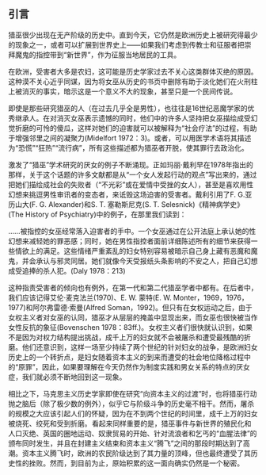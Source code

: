  

## 引言

猎巫很少出现在无产阶级的历史中。直到今天，它仍然是欧洲历史上被研究得最少的现象之一![正如埃里克·米德尔福特所指出的：“除了少数显著的例外，对猎巫的研究仍然是不精确的……的确，令人吃惊的是，欧洲很少有像样的巫术调查，试图列出某个城镇或地区的所有巫术审判。”(Midelfort 1972：7)](data:image/gif;base64,iVBORw0KGgoAAAANSUhEUgAAAAEAAAABCAYAAAAfFcSJAAAADUlEQVQImWNgYGBgAAAABQABh6FO1AAAAABJRU5ErkJggg==)，或者可以扩展到世界史上——如果我们考虑到传教士和征服者把崇拜魔鬼的指控带到“新世界”，作为征服当地居民的工具。

在欧洲，受害者大多是农妇，这可能是历史学家过去不关心这类群体灭绝的原因。这种漠不关心近乎同谋，因为将女巫从历史的书页中删除有助于淡化她们在火刑柱上被消灭的事实，暗示这是一个意义不大的现象，甚至只是一个民间传说。

即使是那些研究猎巫的人（在过去几乎全是男性），也往往是16世纪恶魔学家的优秀继承人。在对消灭女巫表示遗憾的同时，他们中的许多人坚持把女巫描绘成受幻觉折磨的可怜的傻瓜，这样对她们的迫害就可以被解释为“社会疗法”的过程，有助于增强邻里之间的凝聚力(Midelfort 1972：3)。或者，可以用医学术语将其描述为“恐慌”“狂热”“流行病”，所有这些描述都为猎巫者开脱，使其罪行去政治化。

激发了“猎巫”学术研究的厌女的例子不断涌现。正如玛丽·戴利早在1978年指出的那样，关于这个话题的许多文献都是从“一个女人发起行动的观点”写出来的，通过把她们描绘成社会的失败者（“不光彩”或在爱情中受挫的女人），甚至是喜欢用性幻想来挑逗男性审讯者的变态者，来诋毁这场迫害的受害者。戴利引用了F. G.亚历山大(F. G. Alexander)和S. T. 塞勒斯尼克(S. T. Selesnick)《精神病学史》(The History of Psychiatry)中的例子，在那里我们读到：

……被指控的女巫经常落入迫害者的手中。一个女巫通过在公开法庭上承认她的性幻想来减轻她的罪恶感；同时，她在男性指控者面前详细陈述所有的细节来获得一些情欲上的满足。这些情绪严重紊乱的妇女特别容易被暗示自己身上藏有恶魔和魔鬼，并会承认与邪灵同居。她们就像今天受报纸头条影响的不安之人，把自己幻想成受追捧的杀人犯。(Daly 1978：213)

这种指责受害者的倾向也有例外，在第一代和第二代猎巫学者中都有。在后者中，我们应该记得艾伦·麦克法兰(1970)、E. W. 蒙特(E. W. Monter，1969，1976，1977)和阿尔弗雷德·索曼(Alfred Soman，1992)。但只有在女权运动之后，由于女权主义者对女巫的认同，猎巫才从层层的掩盖中显现出来，而女巫也很快被当作女性反抗的象征(Bovenschen 1978：83ff.)。![这种认同的一个表现是WITCH（Women’s International Terrorist Conspiracy from Hell，来自地狱的妇女国际阴谋）的建立，这是一个自治的女权主义团体网络，在美国妇女解放运动的初始阶段发挥了重要作用。正如罗宾·摩根在《姐妹情谊力量大》(Sisterhood is Powerful，1970)一书中所写，WITCH于1968年万圣节前夕在纽约诞生，但很快在几个城市形成了“女巫集会”(covens)。我们从纽约女巫会写的传单中可以看出女巫的形象对这些活动家意味着什么。该传单回顾了女巫作为生育控制和堕胎的第一批实践者，并指出：女巫一直是敢于做勇敢、积极、聪明、不循规蹈矩、好奇、独立、性自由、革命的女人……女巫在每个女人身上生活、欢笑。她是我们每个人身上自由的那部分……只要你是桀骜不驯、愤怒、快乐、不朽的女性，那么你就是女巫。(Morgan 1970：605—606)在北美的女权主义作家中，最自觉地将女巫的历史与妇女解放的斗争联系起来的是玛丽·戴利(Mary Daly，1978)、斯塔霍克(Starhawk，1982)，以及芭芭拉·埃伦赖希(Barbara Ehrenreich)和迪德丽·英格利希(Deidre English)合著的《女巫、助产士和护士：女性治疗者的历史》(Witches, Midwives and Nurses: A History of Women Healers，1973)，这本书对许多女权主义者（包括我自己在内）来说是首部猎巫史入门书。](data:image/gif;base64,iVBORw0KGgoAAAANSUhEUgAAAAEAAAABCAYAAAAfFcSJAAAADUlEQVQImWNgYGBgAAAABQABh6FO1AAAAABJRU5ErkJggg==)女权主义者们很快就认识到，如果不是因为对权力结构提出挑战，成千上万的妇女就不会被屠杀和遭受最残酷的折磨。他们还意识到，这样一场至少持续了两个世纪的针对妇女的战争，是欧洲妇女历史上的一个转折点，是妇女随着资本主义的到来而遭受的社会地位降格过程中的“原罪”，因此，如果要理解在今天仍然作为制度实践和男女关系的特点的厌女症，我们就必须不断地回到这一现象。

相比之下，马克思主义历史学家即使在研究“向资本主义的过渡”时，也将猎巫行动抛之脑后（除了极少数的例外），似乎它与阶级斗争的历史毫不相干。然而，屠杀的规模之大应该引起人们的怀疑，因为在不到两个世纪的时间里，成千上万的妇女被烧死、绞死和受到折磨。![有多少女巫被烧死了？这在猎巫学术研究中是一个有争议的问题，也是一个难以回答的问题。因为许多审判没有记录，或者即使有记录，也没有说明被处决的妇女人数。此外，许多可能提及女巫审判的文件还没有被研究，或者已经被销毁。例如20世纪70年代，E. W. 蒙特指出，我们不可能计算出在瑞士发生的世俗女巫审判的数量，因为这些审判往往只在财政记录中提到，而这些记录还没有被分析过(1976：21)。30年后，人们关于女巫审判的数量仍然众说纷纭。一些女权主义学者认为，被处决的女巫人数与被纳粹德国屠杀的犹太人人数相当，但根据安妮·L. 巴斯托的说法，就目前的档案工作状况来看，在3个世纪的时间里大约有20万名妇女被指控有巫术，其中被杀的人数较少，这是比较合理的估计。然而，巴斯托承认，很难确定有多少妇女被处决或因遭受酷刑而死亡：许多记录（她写道）没有列出审判的判决……（或）没有包括那些死在监狱里的人……其他被酷刑逼到绝望的人在监狱里自杀了……许多被指控的女巫在狱中被谋杀……还有一些人在狱中死于酷刑。(Barstow：22—23)考虑到那些被处以私刑的人，巴斯托得出结论，至少有10万名妇女被杀害，但她补充说，那些逃脱的人“一生都被毁了”，因为一旦被指控，“猜疑和恶意就会跟随她们到死”（同上）。虽然关于猎巫规模的争议仍在继续，但米德尔福特和拉纳已经提供了区域性的估计。米德尔福特(1972)发现，仅在1560年至1670年间，德意志西南部至少有3200名女巫被烧死，在这一时期，“他们不再烧死一两个女巫，而是烧死几十个和数百个”(Lea 1922：549)。克里斯蒂娜·拉纳(1981)将1590年至1650年期间苏格兰被处决的妇女人数定为4500人；但她也认为这个数字可能要高得多，因为施行猎巫的特权也被授予了当地的名人。他们不仅可以自由地逮捕“女巫”，还可以随意记录。](data:image/gif;base64,iVBORw0KGgoAAAANSUhEUgAAAAEAAAABCAYAAAAfFcSJAAAADUlEQVQImWNgYGBgAAAABQABh6FO1AAAAABJRU5ErkJggg==)看起来同样重要的是，猎巫事件与新世界的殖民化和人口灭绝、英国的圈地运动、奴隶贸易的开始、针对流浪者和乞丐的“血腥法律”的颁布同时发生，并且在封建主义结束和资本主义“腾飞”之间的那段时期达到了高潮。资本主义腾飞时，欧洲的农民阶级达到了其力量的顶峰，但也最终遭受了其历史性的挫败。然而，到目前为止，原始积累的这一面向确实仍然是一个秘密。![两位女权主义作家——斯塔霍克和玛丽亚·米斯——将猎巫置于原始积累的背景下，得出的结论与本书中的结论非常相似。在《黑暗之梦》(Dreaming the Dark, 1982)中，斯塔霍克将猎巫与欧洲农民的公地被剥夺、美洲黄金和白银抵达欧洲后造成的价格上涨的社会影响以及专业医学的兴起联系起来。她也曾指出：那个（女巫）现在已经不在了……（但）她的恐惧以及她生前与之斗争的力量仍然存在。我们可以打开报纸，读到对无所事事的穷人的同样指控……剥夺者进入第三世界，破坏文化……掠夺土地和人民的资源。如果我们打开收音机，我们可以听到火焰的噼啪声……但斗争也在继续。(Starhawk 1997：218—219)虽然斯塔霍克主要是在欧洲市场经济崛起的背景下研究猎巫的，但玛丽亚·米斯的《世界范围内的父权制和积累》将其与殖民化进程和对自然的日益统治——资本主义上升期的特征——联系在一起。她认为，在以对妇女、殖民地和自然的剥削为基础的，新型的性与国际分工的背景下，猎巫是新兴资产阶级试图控制妇女生产能力，以及首先是控制她们的生育能力的一部分(Mies 1986：69—70；78—88)。](data:image/gif;base64,iVBORw0KGgoAAAANSUhEUgAAAAEAAAABCAYAAAAfFcSJAAAADUlEQVQImWNgYGBgAAAABQABh6FO1AAAAABJRU5ErkJggg==)